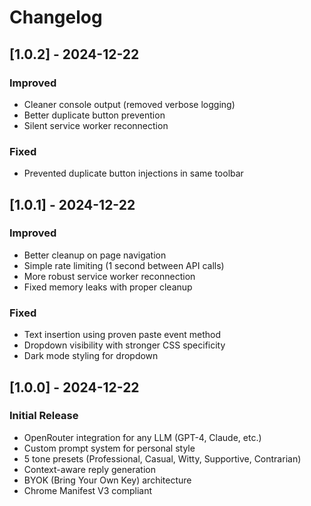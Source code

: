 # Changelog

## [1.0.2] - 2024-12-22

### Improved
- Cleaner console output (removed verbose logging)
- Better duplicate button prevention
- Silent service worker reconnection

### Fixed
- Prevented duplicate button injections in same toolbar

## [1.0.1] - 2024-12-22

### Improved
- Better cleanup on page navigation
- Simple rate limiting (1 second between API calls)
- More robust service worker reconnection
- Fixed memory leaks with proper cleanup

### Fixed
- Text insertion using proven paste event method
- Dropdown visibility with stronger CSS specificity
- Dark mode styling for dropdown

## [1.0.0] - 2024-12-22

### Initial Release
- OpenRouter integration for any LLM (GPT-4, Claude, etc.)
- Custom prompt system for personal style
- 5 tone presets (Professional, Casual, Witty, Supportive, Contrarian)
- Context-aware reply generation
- BYOK (Bring Your Own Key) architecture
- Chrome Manifest V3 compliant